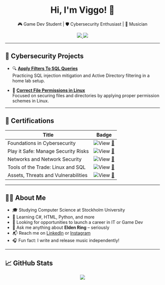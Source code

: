 <h1 align="center">Hi, I'm Viggo! 👋</h1>
<p align="center">
  🎮 Game Dev Student | 🛡️ Cybersecurity Enthusiast | 🎵 Musician
</p>

<p align="center">
  <a href="https://www.linkedin.com/in/viggo-hildingsson/">
    <img src="https://img.shields.io/badge/LinkedIn-Viggo%20Hildingsson-blue?style=flat&logo=linkedin" />
  </a>
  <a href="https://www.instagram.com/viggo_hilding_sson/">
    <img src="https://img.shields.io/badge/Instagram-@viggo_hilding_sson-E4405F?style=flat&logo=instagram&logoColor=white" />
  </a>
</p>

---

## 🧠 Cybersecurity Projects

- 🔍 [**Apply Filters To SQL Queries**](https://github.com/VHildingsson/ActiveDirectory/tree/main)  
  Practicing SQL injection mitigation and Active Directory filtering in a home lab setup.

- 🔐 [**Correct File Permissions in Linux**](https://github.com/VHildingsson/PermissionsLinux)  
  Focused on securing files and directories by applying proper permission schemes in Linux.

---

## 🏅 Certifications

| Title | Badge |
|-------|-------|
| Foundations in Cybersecurity | ![View](https://img.shields.io/badge/View-Certificate-blue) [🔗](https://i.imgur.com/ERPFPDs.jpg) |
| Play it Safe: Manage Security Risks | ![View](https://img.shields.io/badge/View-Certificate-blue) [🔗](https://i.imgur.com/srHSiDN.jpg) |
| Networks and Network Security | ![View](https://img.shields.io/badge/View-Certificate-blue) [🔗](https://i.imgur.com/wvJaDse.jpg) |
| Tools of the Trade: Linux and SQL | ![View](https://img.shields.io/badge/View-Certificate-blue) [🔗](https://i.imgur.com/ptw4RVm.jpg) |
| Assets, Threats and Vulnerabilities | ![View](https://img.shields.io/badge/View-Certificate-blue) [🔗](https://i.imgur.com/b0qSQSW.jpg) |

---

## 👨‍💻 About Me

- 🎓 Studying Computer Science at Stockholm University
- 🧠 Learning C#, HTML, Python, and more
- 🚀 Looking for opportunities to launch a career in IT or Game Dev
- 💬 Ask me anything about **Elden Ring** – seriously
- 📬 Reach me on [LinkedIn](https://www.linkedin.com/in/viggo-hildingsson/) or [Instagram](https://www.instagram.com/viggo_hilding_sson/)
- 🎧 Fun fact: I write and release music independently!

---

## 📈 GitHub Stats

<p align="center">
  <img src="https://github-readme-stats.vercel.app/api?username=VHildingsson&show_icons=true&theme=default" />
</p>


